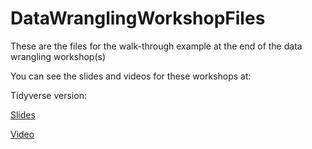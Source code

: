 # DataWranglingWorkshopFiles
These are the files for the walk-through example at the end of the data wrangling workshop(s)

You can see the slides and videos for these workshops at:

Tidyverse version:

[Slides](https://rpubs.com/NickCHK/data_wrangling_tidyverse)

[Video](https://www.youtube.com/watch?v=CnY5Y5ANnjE)

